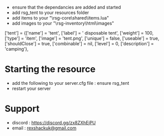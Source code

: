 
- ensure that the dependancies are added and started
- add rsg_tent to your resources folder
- add items to your "\rsg-core\shared\items.lua"
- add images to your "\rsg-inventory\html\images"

['tent']		= {['name'] = 'tent',		['label'] = ' disposable tent',			['weight'] = 100,	['type'] = 'item',	['image'] = 'tent.png',		['unique'] = false,	['useable'] = true,	['shouldClose'] = true,	['combinable'] = nil,	['level'] = 0,	['description'] = 'camping'},

# Starting the resource
- add the following to your server.cfg file : ensure rsg_tent
- restart your server

# Support
- discord : https://discord.gg/zx8ZXhEjPU
- email : rexshackuk@gmail.com
